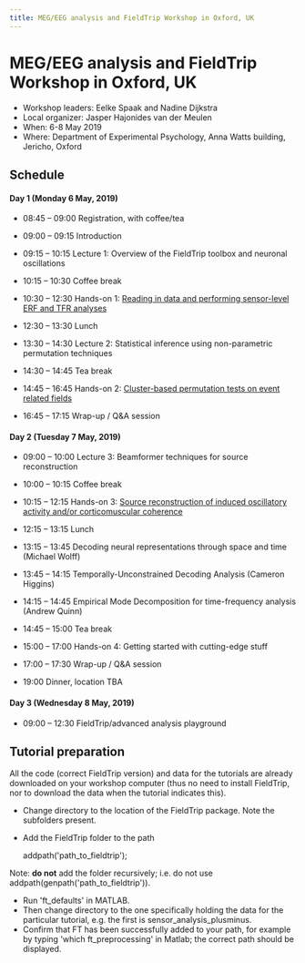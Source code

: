 ```yaml
---
title: MEG/EEG analysis and FieldTrip Workshop in Oxford, UK
---
```


# MEG/EEG analysis and FieldTrip Workshop in Oxford, UK

- Workshop leaders: Eelke Spaak and Nadine Dijkstra
- Local organizer: Jasper Hajonides van der Meulen
- When: 6-8 May 2019
- Where: Department of Experimental Psychology, Anna Watts building, Jericho, Oxford


## Schedule

#### Day 1 (Monday 6 May, 2019)

- 08:45 – 09:00 Registration, with coffee/tea
- 09:00 – 09:15 Introduction
- 09:15 – 10:15 Lecture 1: Overview of the FieldTrip toolbox and neuronal oscillations
- 10:15 – 10:30 Coffee break
- 10:30 – 12:30 Hands-on 1: [Reading in data and performing sensor-level ERF and TFR analyses](/workshop/oxford2019/sensor_analysis_plusminus)

- 12:30 – 13:30 Lunch

- 13:30 – 14:30 Lecture 2: Statistical inference using non-parametric permutation techniques
- 14:30 – 14:45 Tea break
- 14:45 – 16:45 Hands-on 2: [Cluster-based permutation tests on event related fields](/tutorial/cluster_permutation_timelock)
- 16:45 – 17:15 Wrap-up / Q&A session


#### Day 2 (Tuesday 7 May, 2019)

- 09:00 – 10:00 Lecture 3: Beamformer techniques for source reconstruction
- 10:00 – 10:15 Coffee break
- 10:15 – 12:15 Hands-on 3: [Source reconstruction of induced oscillatory activity and/or  corticomuscular coherence](/tutorial/beamformingextended)

- 12:15 – 13:15 Lunch

- 13:15 – 13:45 Decoding neural representations through space and time (Michael Wolff)
- 13:45 – 14:15 Temporally-Unconstrained Decoding Analysis (Cameron Higgins)
- 14:15 – 14:45 Empirical Mode Decomposition for time-frequency analysis (Andrew Quinn)
- 14:45 – 15:00 Tea break
- 15:00 – 17:00 Hands-on 4: Getting started with cutting-edge stuff
- 17:00 – 17:30 Wrap-up / Q&A session

- 19:00 Dinner, location TBA

#### Day 3 (Wednesday 8 May, 2019)

- 09:00 – 12:30 FieldTrip/advanced analysis playground

## Tutorial preparation

All the code (correct FieldTrip version) and data for the tutorials are already downloaded on your workshop computer (thus no need to install FieldTrip, nor to download the data when the tutorial indicates this).

- Change directory to the location of the FieldTrip package. Note the subfolders present.
- Add the FieldTrip folder to the path

    addpath('path_to_fieldtrip');

Note: **do not** add the folder recursively; i.e. do not use addpath(genpath('path_to_fieldtrip')).

- Run 'ft_defaults' in MATLAB.
- Then change directory to the one specifically holding the data for the particular tutorial, e.g. the first is sensor_analysis_plusminus.
- Confirm that FT has been successfully added to your path, for example by typing 'which ft_preprocessing' in Matlab; the correct path should be displayed.
